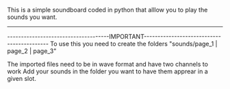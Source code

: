 This is a simple soundboard coded in python that alllow you to play the sounds you want.

-----------------------------------------------------------------------------------------
-------------------------------------IMPORTANT-------------------------------------------
To use this you need to create the folders "sounds/page_1 | page_2 | page_3"

The imported files need to be in wave format and have two channels to work
Add your sounds in the folder you want to have them apprear in a given slot.

